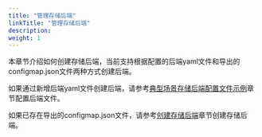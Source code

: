```yaml
---
title: "管理存储后端"
linkTitle: "管理存储后端"
description: 
weight: 1
---
```


本章节介绍如何创建存储后端，当前支持根据配置的后端yaml文件和导出的configmap.json文件两种方式创建后端。

如果通过新增后端yaml文件创建后端，请参考[典型场景存储后端配置文件示例](/v4.5.0/storage-backend-management/managing-storage-backends/creating-a-storage-backend/examples-of-storage-backend-configuration-files-in-typical-scenarios)章节配置后端文件。

如果已存在导出的configmap.json文件，请参考[创建存储后端](/v4.5.0/storage-backend-management/managing-storage-backends/creating-a-storage-backend)章节创建存储后端。





